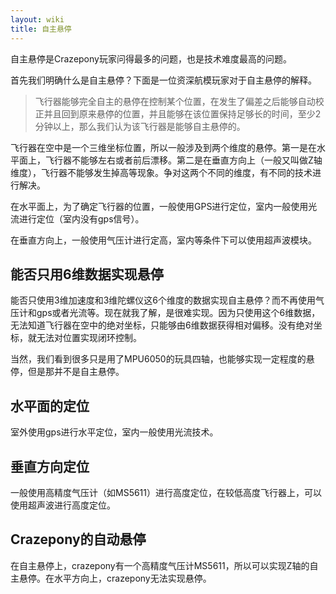 ```yaml
---
layout: wiki
title: 自主悬停
---
```


自主悬停是Crazepony玩家问得最多的问题，也是技术难度最高的问题。

首先我们明确什么是自主悬停？下面是一位资深航模玩家对于自主悬停的解释。

> 飞行器能够完全自主的悬停在控制某个位置，在发生了偏差之后能够自动校正并且回到原来悬停的位置，并且能够在该位置保持足够长的时间，至少2分钟以上，那么我们认为该飞行器是能够自主悬停的。

飞行器在空中是一个三维坐标位置，所以一般涉及到两个维度的悬停。第一是在水平面上，飞行器不能够左右或者前后漂移。第二是在垂直方向上（一般又叫做Z轴维度），飞行器不能够发生掉高等现象。争对这两个不同的维度，有不同的技术进行解决。

在水平面上，为了确定飞行器的位置，一般使用GPS进行定位，室内一般使用光流进行定位（室内没有gps信号）。

在垂直方向上，一般使用气压计进行定高，室内等条件下可以使用超声波模块。

## 能否只用6维数据实现悬停

能否只使用3维加速度和3维陀螺仪这6个维度的数据实现自主悬停？而不再使用气压计和gps或者光流等。现在就我了解，是很难实现。因为只使用这个6维数据，无法知道飞行器在空中的绝对坐标，只能够由6维数据获得相对偏移。没有绝对坐标，就无法对位置实现闭环控制。

当然，我们看到很多只是用了MPU6050的玩具四轴，也能够实现一定程度的悬停，但是那并不是自主悬停。

## 水平面的定位

室外使用gps进行水平定位，室内一般使用光流技术。

## 垂直方向定位

一般使用高精度气压计（如MS5611）进行高度定位，在较低高度飞行器上，可以使用超声波进行高度定位。

## Crazepony的自动悬停

在自主悬停上，crazepony有一个高精度气压计MS5611，所以可以实现Z轴的自主悬停。在水平方向上，crazepony无法实现悬停。

